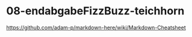 # 08-endabgabeFizzBuzz-teichhorn

https://github.com/adam-p/markdown-here/wiki/Markdown-Cheatsheet 
